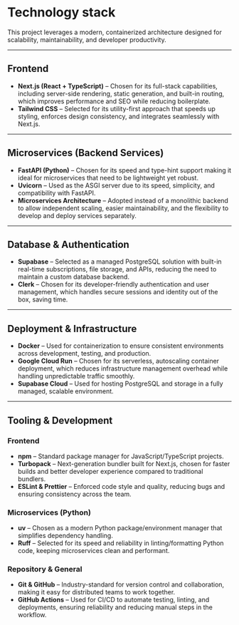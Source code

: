 # Technology stack

This project leverages a modern, containerized architecture designed for scalability, maintainability, and developer productivity.  

---

## Frontend  
- **Next.js (React + TypeScript)** – Chosen for its full-stack capabilities, including server-side rendering, static generation, and built-in routing, which improves performance and SEO while reducing boilerplate.  
- **Tailwind CSS** – Selected for its utility-first approach that speeds up styling, enforces design consistency, and integrates seamlessly with Next.js.  

---

## Microservices (Backend Services)  
- **FastAPI (Python)** – Chosen for its speed and type-hint support making it ideal for microservices that need to be lightweight yet robust.  
- **Uvicorn** – Used as the ASGI server due to its speed, simplicity, and compatibility with FastAPI.  
- **Microservices Architecture** – Adopted instead of a monolithic backend to allow independent scaling, easier maintainability, and the flexibility to develop and deploy services separately.  

---

## Database & Authentication  
- **Supabase** – Selected as a managed PostgreSQL solution with built-in real-time subscriptions, file storage, and APIs, reducing the need to maintain a custom database backend.  
- **Clerk** – Chosen for its developer-friendly authentication and user management, which handles secure sessions and identity out of the box, saving time.

---

## Deployment & Infrastructure  
- **Docker** – Used for containerization to ensure consistent environments across development, testing, and production.  
- **Google Cloud Run** – Chosen for its serverless, autoscaling container deployment, which reduces infrastructure management overhead while handling unpredictable traffic smoothly.  
- **Supabase Cloud** – Used for hosting PostgreSQL and storage in a fully managed, scalable environment.  
 

---

## Tooling & Development  

### Frontend  
- **npm** – Standard package manager for JavaScript/TypeScript projects.  
- **Turbopack** – Next-generation bundler built for Next.js, chosen for faster builds and better developer experience compared to traditional bundlers.  
- **ESLint & Prettier** – Enforced code style and quality, reducing bugs and ensuring consistency across the team.  

### Microservices (Python)  
- **uv** – Chosen as a modern Python package/environment manager that simplifies dependency handling.  
- **Ruff** – Selected for its speed and reliability in linting/formatting Python code, keeping microservices clean and performant.  

### Repository & General  
- **Git & GitHub** – Industry-standard for version control and collaboration, making it easy for distributed teams to work together.  
- **GitHub Actions** – Used for CI/CD to automate testing, linting, and deployments, ensuring reliability and reducing manual steps in the workflow.  
